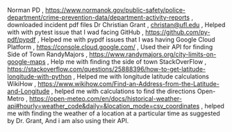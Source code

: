 Norman PD , https://www.normanok.gov/public-safety/police-department/crime-prevention-data/department-activity-reports , downloaded incident pdf files
Dr Christian Grant , christan@ufl.edu , Helped with with pytest issue that I wad facing
GitHub , https://github.com/py-pdf/pypdf , Helped me with pypdf issues that I was having
Google Cloud Platform , https://console.cloud.google.com/ , Used their API for finding Side of Town
RandyMajors , https://www.randymajors.org/city-limits-on-google-maps , Help me with finding the side of town
StackOverFlow , https://stackoverflow.com/questions/25888396/how-to-get-latitude-longitude-with-python , Helped me with longitude latitude calculations
WikiHow , https://www.wikihow.com/Find-an-Address-from-the-Latitude-and-Longitude , helped me with calculations to find the directions
Open-Metro , https://open-meteo.com/en/docs/historical-weather-api#hourly=weather_code&daily=&location_mode=csv_coordinates , helped me with finding the weather of a location at a particular time as suggested by Dr. Grant, And i am also using their API.